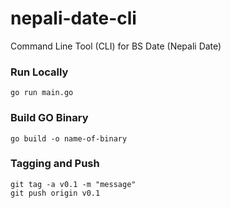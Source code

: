 # nepali-date-cli
Command Line Tool (CLI) for BS Date (Nepali Date)

### Run Locally 

```shell
go run main.go
```

### Build GO Binary
```shell
go build -o name-of-binary    
```

### Tagging and Push
```shell
git tag -a v0.1 -m "message"
git push origin v0.1
```
